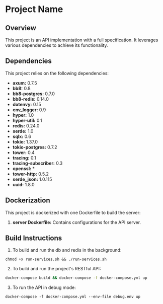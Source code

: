 # Project Name

## Overview

This project is an API implementation with a full specification. It leverages various dependencies to achieve its functionality.

## Dependencies

This project relies on the following dependencies:

- **axum:** 0.7.5
- **bb8:** 0.8
- **bb8-postgres:** 0.7.0
- **bb8-redis:** 0.14.0
- **dotenvy:** 0.15
- **env_logger:** 0.9
- **hyper:** 1.0
- **hyper-util:** 0.1
- **redis:** 0.24.0
- **serde:** 1.0
- **sqlx:** 0.6
- **tokio:** 1.37.0
- **tokio-postgres:** 0.7.2
- **tower:** 0.4
- **tracing:** 0.1
- **tracing-subscriber:** 0.3
- **openssl:** \*
- **tower-http:** 0.5.2
- **serde_json:** 1.0.115
- **uuid:** 1.8.0

## Dockerization

This project is dockerized with one Dockerfile to build the server:

1. **server Dockerfile:** Contains configurations for the API server.

## Build Instructions

1. To build and run the db and redis in the background:

```
chmod +x run-services.sh && ./run-services.sh
```

2. To build and run the project's RESTful API:

```bash
docker-compose build && docker-compose -f docker-compose.yml up
```

3. To run the API in debug mode:

```
docker-compose -f docker-compose.yml --env-file debug.env up
```
